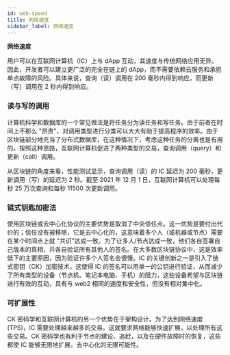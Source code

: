 ```yaml
---
id: web-speed
title: 网络速度
sidebar_label: 网络速度
---
```


**网络速度**

用户可以在互联网计算机（IC）上与 dApp 互动，其速度与传统网络应用无异。因此，开发者可以建立更广泛的完全在链上的 dApp，而不需要依赖云服务和承担单点故障的风险。具体来说，查询（读）调用在 200 毫秒内得到响应，而更新（写）调用在 2 秒内得到响应。

### 读与写的调用

计算机科学和数据库的一个常见做法是将任务分为读任务和写任务。由于前者在时间上不那么 "昂贵"，对调用类型进行分类可以大大有助于提高程序的效率。由于区块链部分地充当了分布式数据库，在这种情况下，考虑这种任务的分离也是有用的。按照这种思路，互联网计算机促进了两种类型的交易，查询调用（query）和更新（call）调用。

从区块链的角度来看，性能测试显示，查询调用（读）的 IC 延迟为 200 毫秒，更新调用（写）的延迟为 2 秒。截至 2021 年 12 月 1 日，互联网计算机可以处理每秒 25 万次查询和每秒 11500 次更新调用。

### 链式钥匙加密法

使用区块链或去中心化协议的主要优势是取消了中央信任点。这一优势是要付出代价的；信任没有被移除，它是去中心化的，这意味着多个人（或机器或节点）需要在某个时间点上就 "共识"达成一致。为了让多人/节点达成一致，他们各自签署自己版本的真相，并各自验证所有其他人的签名。在大多数区块链协议中，这是效率低下的主要原因，因为验证许多个人签名会很慢。IC 的关键创新之一是引入了链式密钥（CK）加密技术，这使得 IC 的签名可以用单一的公钥进行验证，从而减少了所有类型的设备（节点机、笔记本电脑、手机）的阻力，这些设备希望与区块链进行有效的互动，具有与 web2 相同的速度和安全性，但没有相对集中化。

### 可扩展性

CK 密码学和互联网计算机的另一个优势在于架构设计。为了达到网络速度(TPS)，IC 需要处理越来越多的交易。这就要求网络能够快速扩展，以处理所有这些交易。CK 密码学也有利于节点的建设、追赶，以及在硬件故障时的恢复，这些都使 IC 能够无限地扩展。去中心化的无限可能性。
